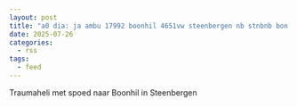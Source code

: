 ```yaml
---
layout: post
title: "a0 dia: ja ambu 17992 boonhil 4651vw steenbergen nb stnbnb bon 111013"
date: 2025-07-26
categories: 
  - rss
tags: 
  - feed
---
```


Traumaheli met spoed naar Boonhil in Steenbergen
